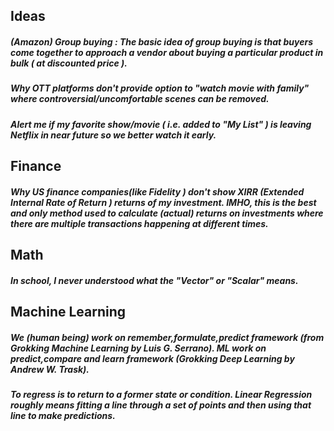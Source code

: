 
## Ideas
##### (Amazon) Group buying : The basic idea of group buying is that buyers come together to approach a vendor about buying a particular product in bulk ( at discounted price ).
##### Why OTT platforms don't provide option to "watch movie with family" where controversial/uncomfortable scenes can be removed.
##### Alert me if my favorite show/movie ( i.e. added to "My List" ) is leaving Netflix in near future so we better watch it early.

## Finance
##### Why US finance companies(like Fidelity ) don't show XIRR (Extended Internal Rate of Return ) returns of my investment. IMHO, this is the best and only method used to calculate (actual) returns on investments where there are multiple transactions happening at different times.


## Math 
##### In school, I never understood what the "Vector" or "Scalar" means.

## Machine Learning
##### We (human being) work on remember,formulate,predict framework (from Grokking Machine Learning by Luis G. Serrano). ML work on predict,compare and learn framework (Grokking Deep Learning by Andrew W. Trask).
##### To regress is to return to a former state or condition. Linear Regression roughly means fitting a line through a set of points and then using that line to make predictions.

